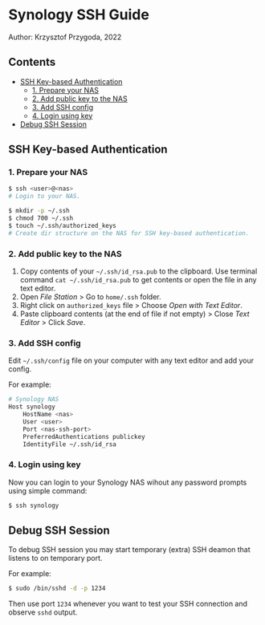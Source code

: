 # Synology SSH Guide

Author: Krzysztof Przygoda, 2022

## Contents <!-- omit from toc -->

- [SSH Key-based Authentication](#ssh-key-based-authentication)
  - [1. Prepare your NAS](#1-prepare-your-nas)
  - [2. Add public key to the NAS](#2-add-public-key-to-the-nas)
  - [3. Add SSH config](#3-add-ssh-config)
  - [4. Login using key](#4-login-using-key)
- [Debug SSH Session](#debug-ssh-session)

## SSH Key-based Authentication

### 1. Prepare your NAS

```bash
$ ssh <user>@<nas>
# Login to your NAS.

$ mkdir -p ~/.ssh
$ chmod 700 ~/.ssh
$ touch ~/.ssh/authorized_keys
# Create dir structure on the NAS for SSH key-based authentication.
```

### 2. Add public key to the NAS

1. Copy contents of your `~/.ssh/id_rsa.pub` to the clipboard. Use terminal command `cat ~/.ssh/id_rsa.pub` to get contents or open the file in any text editor.
2. Open *File Station* > Go to `home/.ssh` folder.
3. Right click on `authorized_keys` file > Choose *Open with Text Editor*.
4. Paste clipboard contents (at the end of file if not empty) > Close *Text Editor* > Click *Save*.

### 3. Add SSH config

Edit `~/.ssh/config` file on your computer with any text editor and add your config.

For example:

```bash
# Synology NAS
Host synology
    HostName <nas>
    User <user>
    Port <nas-ssh-port>
    PreferredAuthentications publickey
    IdentityFile ~/.ssh/id_rsa
```

### 4. Login using key

Now you can login to your Synology NAS wihout any password prompts using simple command:

```bash
$ ssh synology
```

## Debug SSH Session

To debug SSH session you may start temporary (extra) SSH deamon that listens to on temporary port.

For example:

```bash
$ sudo /bin/sshd -d -p 1234
```

Then use port `1234` whenever you want to test your SSH connection and observe `sshd` output.
